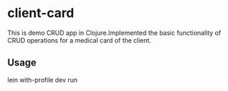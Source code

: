 # client-card

This is demo CRUD app in Clojure.Implemented the basic functionality of CRUD operations for a medical card of the client.

## Usage

lein with-profile dev run